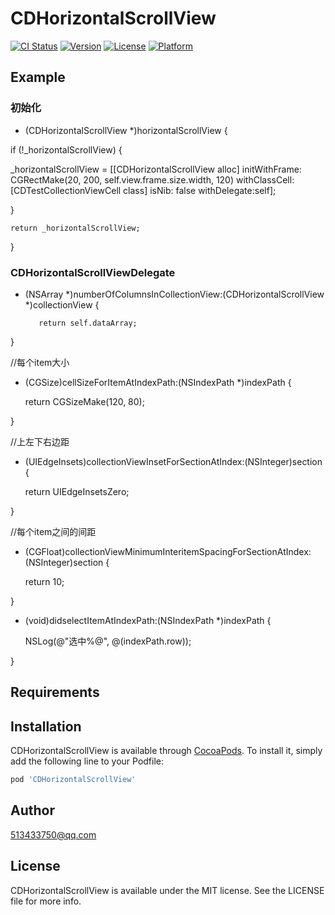 # CDHorizontalScrollView

[![CI Status](https://img.shields.io/travis/513433750@qq.com/CDHorizontalScrollView.svg?style=flat)](https://travis-ci.org/513433750@qq.com/CDHorizontalScrollView)
[![Version](https://img.shields.io/cocoapods/v/CDHorizontalScrollView.svg?style=flat)](https://cocoapods.org/pods/CDHorizontalScrollView)
[![License](https://img.shields.io/cocoapods/l/CDHorizontalScrollView.svg?style=flat)](https://cocoapods.org/pods/CDHorizontalScrollView)
[![Platform](https://img.shields.io/cocoapods/p/CDHorizontalScrollView.svg?style=flat)](https://cocoapods.org/pods/CDHorizontalScrollView)

## Example

### 初始化



- (CDHorizontalScrollView *)horizontalScrollView {

if (!_horizontalScrollView) {

_horizontalScrollView = [[CDHorizontalScrollView alloc] initWithFrame: CGRectMake(20, 200, self.view.frame.size.width, 120) withClassCell:[CDTestCollectionViewCell class] isNib: false withDelegate:self];

}

    return _horizontalScrollView;

}


### CDHorizontalScrollViewDelegate


- (NSArray *)numberOfColumnsInCollectionView:(CDHorizontalScrollView *)collectionView {


         return self.dataArray;

}


//每个item大小

- (CGSize)cellSizeForItemAtIndexPath:(NSIndexPath *)indexPath {


    return CGSizeMake(120, 80);

}

//上左下右边距
- (UIEdgeInsets)collectionViewInsetForSectionAtIndex:(NSInteger)section {

    return UIEdgeInsetsZero;

}

//每个item之间的间距


- (CGFloat)collectionViewMinimumInteritemSpacingForSectionAtIndex:(NSInteger)section {

    return 10;

}

- (void)didselectItemAtIndexPath:(NSIndexPath *)indexPath {


    NSLog(@"选中%@", @(indexPath.row));

}


## Requirements

## Installation

CDHorizontalScrollView is available through [CocoaPods](https://cocoapods.org). To install
it, simply add the following line to your Podfile:

```ruby
pod 'CDHorizontalScrollView'
```

## Author

 513433750@qq.com

## License

CDHorizontalScrollView is available under the MIT license. See the LICENSE file for more info.
